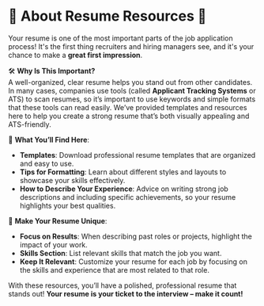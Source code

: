 # 📝 About Resume Resources 📝

Your resume is one of the most important parts of the job application process! It's the first thing recruiters and hiring managers see, and it's your chance to make a **great first impression**.

🛠️ **Why Is This Important?**  
A well-organized, clear resume helps you stand out from other candidates. In many cases, companies use tools (called **Applicant Tracking Systems** or ATS) to scan resumes, so it’s important to use keywords and simple formats that these tools can read easily. We’ve provided templates and resources here to help you create a strong resume that’s both visually appealing and ATS-friendly.

📂 **What You’ll Find Here**:
- **Templates**: Download professional resume templates that are organized and easy to use.
- **Tips for Formatting**: Learn about different styles and layouts to showcase your skills effectively.
- **How to Describe Your Experience**: Advice on writing strong job descriptions and including specific achievements, so your resume highlights your best qualities.

💼 **Make Your Resume Unique**:
   - **Focus on Results**: When describing past roles or projects, highlight the impact of your work.
   - **Skills Section**: List relevant skills that match the job you want.
   - **Keep It Relevant**: Customize your resume for each job by focusing on the skills and experience that are most related to that role.

With these resources, you’ll have a polished, professional resume that stands out! **Your resume is your ticket to the interview – make it count!**
